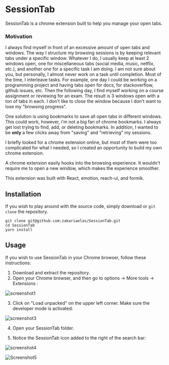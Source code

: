 # SessionTab

SessionTab is a chrome extension built to help you manage your open tabs. 

### Motivation

I always find myself in front of an excessive amount of open tabs and windows. The way I structure my browsing sessions is by keeping relevant tabs under a specific window. Whatever I do, I usually keep at least 2 windows open, one for miscellaneous tabs (social media, music, netflix, etc.), and another one for a specific task I am doing. I am not sure about you, but personally, I almost never work on a task until completion. Most of the time, I interleave tasks. For example, one day I could be working on a programming project and having tabs open for docs, for stackoverflow, github issues, etc. Then the following day, I find myself working on a course assignment or reviewing for an exam. The result is 3 windows open with a ton of tabs in each. I don't like to close the window because I don't want to lose my "browsing progress". 

One solution is using bookmarks to save all open tabs in different windows. This could work, however, i'm not a big fan of chrome bookmarks. I always get lost trying to find, add, or deleting bookmarks. In addition, I wanted to be **only** a few clicks away from "saving" and "retrieving" my sessions.

I briefly looked for a chrome extension online, but most of them were too complicated for what I needed, so I created an opportunity to build my own chrome extension. 

A chrome extension easily hooks into the browsing experience. It wouldn't require me to open a new window, which makes the experience smoother. 

This extension was built with React, emotion, reach-ui, and formik. 

## Installation

If you wish to play around with the source code, simply download or `git clone` the repository.

```
git clone git@github.com:zakariaelas/SessionTab.git
cd SessionTab
yarn install
```

## Usage

If you wish to use SessionTab in your Chrome browser, follow these instructions:

1. Download and extract the repository.
2. Open your Chrome browser, and then go to options -> More tools -> Extensions :

![screenshot1](https://user-images.githubusercontent.com/33696020/59946998-013e2080-9464-11e9-84b4-89a7425c24a6.jpg)

3. Click on "Load unpacked" on the upper left corner. Make sure the developer mode is activated:

![screenshot3](https://user-images.githubusercontent.com/33696020/59947424-23846e00-9465-11e9-91b7-569797e273ab.jpg)

4. Open your SessionTab folder.

5. Notice the SessionTab icon added to the right of the search bar:

![screenshot4](https://user-images.githubusercontent.com/33696020/59947636-a3123d00-9465-11e9-9903-4969f5367e7b.jpg)

![Screenshot5](https://user-images.githubusercontent.com/33696020/59957462-86d7c580-9490-11e9-81dc-a3a5b476d10a.jpg)

